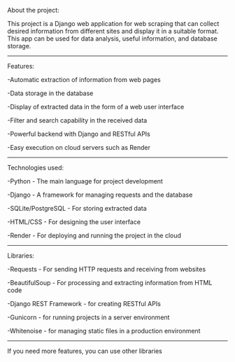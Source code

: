 About the project:

This project is a Django web application for web scraping that can collect desired information from different sites and display it in a suitable format. This app can be used for data analysis, useful information, and database storage.

---

Features:

-Automatic extraction of information from web pages

-Data storage in the database

-Display of extracted data in the form of a web user interface

-Filter and search capability in the received data

-Powerful backend with Django and RESTful APIs

-Easy execution on cloud servers such as Render

---

Technologies used:

-Python - The main language for project development

-Django - A framework for managing requests and the database

-SQLite/PostgreSQL - For storing extracted data

-HTML/CSS - For designing the user interface

-Render - For deploying and running the project in the cloud

---

Libraries:

-Requests - For sending HTTP requests and receiving from websites

-BeautifulSoup - For processing and extracting information from HTML code

-Django REST Framework - for creating RESTful APIs

-Gunicorn - for running projects in a server environment

-Whitenoise - for managing static files in a production environment

---

If you need more features, you can use other libraries


